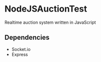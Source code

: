 # NodeJSAuctionTest
Realtime auction system written in JavaScript

## Dependencies
- Socket.io
- Express
